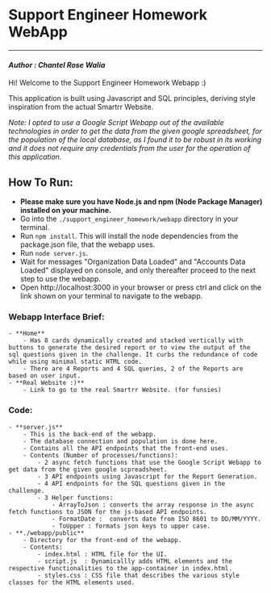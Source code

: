 # Support Engineer Homework WebApp
---
#### *Author : Chantel Rose Walia*

Hi! Welcome to the Support Engineer Homework Webapp :)

This application is built using Javascript and SQL principles, deriving style inspiration from the actual Smartrr Website.

*Note: I opted to use a Google Script Webapp out of the available technologies in order to get the data from the given google spreadsheet, for the population of the local database, as I found it to be robust in its working and it does not require any credentials from the user for the operation of this application.*

## How To Run:
- **Please make sure you have Node.js and npm (Node Package Manager) installed on your machine.**
- Go into the `./support_engineer_homework/webapp` directory in your terminal.
- Run `npm install`. This will install the node dependencies from the package.json file, that the webapp uses.
- Run `node server.js`.
- Wait for messages "Organization Data Loaded" and "Accounts Data Loaded" displayed on console, and only thereafter proceed to the next step to use the webapp. 
- Open http://localhost:3000 in your browser or press ctrl and click on the link shown on your terminal to navigate to the webapp.

### Webapp Interface Brief:
    - **Home**
        - Has 8 cards dynamically created and stacked vertically with buttons to generate the desired report or to view the output of the sql questions given in the challenge. It curbs the redundance of code while using minimal static HTML code.
        - There are 4 Reports and 4 SQL queries, 2 of the Reports are based on user input.
    - **Real Website :)**
        - Link to go to the real Smartrr Website. (for funsies)
    
### Code:
    - **server.js**
        - This is the back-end of the webapp.
        - The database connection and population is done here.
        - Contains all the API endpoints that the front-end uses.
        - Contents (Number of processes/functions):
            - 2 async fetch functions that use the Google Script Webapp to get data from the given google scpreadsheet.
            - 3 API endpoints using Javascript for the Report Generation.
            - 4 API endpoints for the SQL questions given in the challenge.
            - 3 Helper functions:
                - ArrayToJson : converts the array response in the async fetch functions to JSON for the js-based API endpoints.
                - FormatDate :  converts date from ISO 8601 to DD/MM/YYYY.
                - ToUpper : formats json keys to upper case.
    - **./webapp/public**
        - Directory for the front-end of the webapp.
        - Contents:
            - index.html : HTML file for the UI.
            - script.js  : Dynamicallly adds HTML elements and the respective functionalities to the app-container in index.html.
            - styles.css : CSS file that describes the various style classes for the HTML elements used.